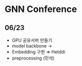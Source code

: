 # GNN Conference

## 06/23
- GPU 공유서버 만들기
- model backbone →
- Embedding 구현 ⇒ Hetddi
- preprocessing (민석)